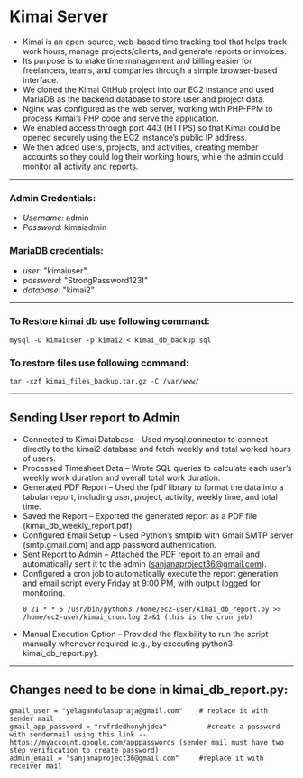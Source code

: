 # Kimai Server

- Kimai is an open-source, web-based time tracking tool that helps track work hours, manage projects/clients, and generate reports or invoices.
- Its purpose is to make time management and billing easier for freelancers, teams, and companies through a simple browser-based interface.
- We cloned the Kimai GitHub project into our EC2 instance and used MariaDB as the backend database to store user and project data.
- Nginx was configured as the web server, working with PHP-FPM to process Kimai’s PHP code and serve the application.
- We enabled access through port 443 (HTTPS) so that Kimai could be opened securely using the EC2 instance’s public IP address.
- We then added users, projects, and activities, creating member accounts so they could log their working hours, while the admin could monitor all activity and reports.

---

### Admin Credentials:
- *Username:* admin
- *Password:* kimaiadmin
### MariaDB credentials:
- *user:* "kimaiuser"
- *password:* "StrongPassword123!"
- *database:* "kimai2”

---

### To Restore kimai db use following command:

```
mysql -u kimaiuser -p kimai2 < kimai_db_backup.sql
```

### To restore files use following command: 
 
```
tar -xzf kimai_files_backup.tar.gz -C /var/www/ 
```

---

## Sending User report to Admin

- Connected to Kimai Database – Used mysql.connector to connect directly to the kimai2 database and fetch weekly and total worked hours of users.
- Processed Timesheet Data – Wrote SQL queries to calculate each user’s weekly work duration and overall total work duration.
- Generated PDF Report – Used the fpdf library to format the data into a tabular report, including user, project, activity, weekly time, and total time.
- Saved the Report – Exported the generated report as a PDF file (kimai_db_weekly_report.pdf).
- Configured Email Setup – Used Python’s smtplib with Gmail SMTP server (smtp.gmail.com) and app password authentication.
- Sent Report to Admin – Attached the PDF report to an email and automatically sent it to the admin (sanjanaproject36@gmail.com).
- Configured a cron job to automatically execute the report generation and email script every Friday at 9:00 PM, with output logged for monitoring.
  ```
  0 21 * * 5 /usr/bin/python3 /home/ec2-user/kimai_db_report.py >> /home/ec2-user/kimai_cron.log 2>&1 (this is the cron job)
  ```
- Manual Execution Option – Provided the flexibility to run the script manually whenever required (e.g., by executing python3 kimai_db_report.py).

---

## Changes need to be done in kimai_db_report.py:

```
gmail_user = "yelagandulasupraja@gmail.com"    # replace it with sender mail
gmail_app_password = "rvfrdedhonyhjdea"          #create a password with sendermail using this link -- https://myaccount.google.com/apppasswords (sender mail must have two step verification to create password)
admin_email = "sanjanaproject36@gmail.com"     #replace it with receiver mail
```



